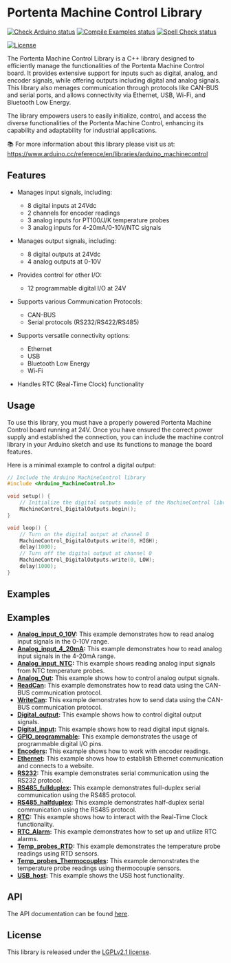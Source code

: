 # Portenta Machine Control Library

[![Check Arduino status](https://github.com/arduino-libraries/Arduino_MachineControl/actions/workflows/check-arduino.yml/badge.svg)](https://github.com/arduino-libraries/Arduino_MachineControl/actions/workflows/check-arduino.yml)
[![Compile Examples status](https://github.com/arduino-libraries/Arduino_MachineControl/actions/workflows/compile-examples.yml/badge.svg)](https://github.com/arduino-libraries/Arduino_MachineControl/actions/workflows/compile-examples.yml)
[![Spell Check status](https://github.com/arduino-libraries/Arduino_MachineControl/actions/workflows/spell-check.yml/badge.svg)](https://github.com/arduino-libraries/Arduino_MachineControl/actions/workflows/spell-check.yml)

[![License](https://img.shields.io/badge/License-LGPLv2.1-blue.svg)](https://github.com/arduino-libraries/Arduino_MachineControl/blob/master/LICENSE.txt)

The Portenta Machine Control Library is a C++ library designed to efficiently manage the functionalities of the Portenta Machine Control board. It provides extensive support for inputs such as digital, analog, and encoder signals, while offering outputs including digital and analog signals. This library also menages communication through protocols like CAN-BUS and serial ports, and allows connectivity via Ethernet, USB, Wi-Fi, and Bluetooth Low Energy.

The library empowers users to easily initialize, control, and access the diverse functionalities of the Portenta Machine Control, enhancing its capability and adaptability for industrial applications.

📚 For more information about this library please visit us at:
https://www.arduino.cc/reference/en/libraries/arduino_machinecontrol

## Features

- Manages input signals, including:
    - 8 digital inputs at 24Vdc
    - 2 channels for encoder readings
    - 3 analog inputs for PT100/J/K temperature probes
    - 3 analog inputs for 4-20mA/0-10V/NTC signals

- Manages output signals, including:
    - 8 digital outputs at 24Vdc
    - 4 analog outputs at 0-10V

- Provides control for other I/O:
    - 12 programmable digital I/O at 24V

- Supports various Communication Protocols:
    - CAN-BUS
    - Serial protocols (RS232/RS422/RS485)

- Supports versatile connectivity options:
    - Ethernet
    - USB
    - Bluetooth Low Energy
    - Wi-Fi

- Handles RTC (Real-Time Clock) functionality

## Usage

To use this library, you must have a properly powered Portenta Machine Control board running at 24V. Once you have ensured the correct power supply and established the connection, you can include the machine control library in your Arduino sketch and use its functions to manage the board features.

Here is a minimal example to control a digital output:

```cpp
// Include the Arduino MachineControl library
#include <Arduino_MachineControl.h>

void setup() {
    // Initialize the digital outputs module of the MachineControl library
    MachineControl_DigitalOutputs.begin();
}

void loop() {
    // Turn on the digital output at channel 0
    MachineControl_DigitalOutputs.write(0, HIGH);
    delay(1000);
    // Turn off the digital output at channel 0
    MachineControl_DigitalOutputs.write(0, LOW);
    delay(1000);
}
```

## Examples

## Examples

- **[Analog_input_0_10V](../examples/Analog_input/Analog_input_0_10V):** This example demonstrates how to read analog input signals in the 0-10V range.
- **[Analog_input_4_20mA](../examples/Analog_input/Analog_input_4_20mA):** This example demonstrates how to read analog input signals in the 4-20mA range.
- **[Analog_input_NTC](../examples/Analog_input/Analog_input_NTC):** This example shows reading analog input signals from NTC temperature probes.
- **[Analog_Out](../examples/Analog_Out):** This example shows how to control analog output signals.
- **[ReadCan](../examples/CAN/ReadCan):** This example demonstrates how to read data using the CAN-BUS communication protocol.
- **[WriteCan](../examples/CAN/WriteCan):** This example demonstrates how to send data using the CAN-BUS communication protocol.
- **[Digital_output](../examples/Digital_output):** This example shows how to control digital output signals.
- **[Digital_input](../examples/Digital_programmable/Digital_input):** This example shows how to read digital input signals.
- **[GPIO_programmable](../examples/Digital_programmable/GPIO_programmable):** This example demonstrates the usage of programmable digital I/O pins.
- **[Encoders](../examples/Encoders):** This example shows how to work with encoder readings.
- **[Ethernet](../examples/Ethernet):** This example shows how to establish Ethernet communication and connects to a website.
- **[RS232](../examples/RS232):** This example demonstrates serial communication using the RS232 protocol.
- **[RS485_fullduplex](../examples/RS485_fullduplex):** This example demonstrates full-duplex serial communication using the RS485 protocol.
- **[RS485_halfduplex](../examples/RS485_halfduplex):** This example demonstrates half-duplex serial communication using the RS485 protocol.
- **[RTC](../examples/RTC):** This example shows how to interact with the Real-Time Clock functionality.
- **[RTC_Alarm](../examples/RTC_Alarm):** This example demonstrates how to set up and utilize RTC alarms.
- **[Temp_probes_RTD](../examples/Temp_probes_RTD):** This example demonstrates the temperature probe readings using RTD sensors.
- **[Temp_probes_Thermocouples](../examples/Temp_probes_Thermocouples):** This example demonstrates the temperature probe readings using thermocouple sensors.
- **[USB_host](../examples/USB_host):** This example shows the USB host functionality.


## API

The API documentation can be found [here](./api.md).

## License

This library is released under the [LGPLv2.1 license](https://github.com/arduino-libraries/Arduino_MachineControl/blob/master/LICENSE.txt).